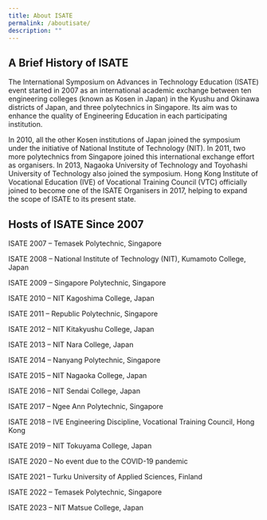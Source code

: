 ```yaml
---
title: About ISATE
permalink: /aboutisate/
description: ""
---
```

A Brief History of ISATE
----------------------

The International Symposium on Advances in Technology Education (ISATE) event started in 2007 as an international academic exchange between ten engineering colleges (known as Kosen in Japan) in the Kyushu and Okinawa districts of Japan, and three polytechnics in Singapore. Its aim was to enhance the quality of Engineering Education in each participating institution.  
  
In 2010, all the other Kosen institutions of Japan joined the symposium under the initiative of National Institute of Technology (NIT). In 2011, two more polytechnics from Singapore joined this international exchange effort as organisers. In 2013, Nagaoka University of Technology and Toyohashi University of Technology also joined the symposium. Hong Kong Institute of Vocational Education (IVE) of Vocational Training Council (VTC) officially joined to become one of the ISATE Organisers in 2017, helping to expand the scope of ISATE to its present state.

Hosts of ISATE Since 2007
-------------------------

ISATE 2007 – Temasek Polytechnic, Singapore  
  
ISATE 2008 – National Institute of Technology (NIT), Kumamoto College, Japan  
  
ISATE 2009 – Singapore Polytechnic, Singapore  
  
ISATE 2010 – NIT Kagoshima College, Japan  
  
ISATE 2011 – Republic Polytechnic, Singapore  
  
ISATE 2012 – NIT Kitakyushu College, Japan  
  
ISATE 2013 – NIT Nara College, Japan  
  
ISATE 2014 – Nanyang Polytechnic, Singapore  
  
ISATE 2015 – NIT Nagaoka College, Japan  
  
ISATE 2016 – NIT Sendai College, Japan  
  
ISATE 2017 – Ngee Ann Polytechnic, Singapore  
  
ISATE 2018 – IVE Engineering Discipline, Vocational Training Council, Hong Kong  
  
ISATE 2019 – NIT Tokuyama College, Japan  
  
ISATE 2020 – No event due to the COVID-19 pandemic  
  
ISATE 2021 – Turku University of Applied Sciences, Finland

ISATE 2022 – Temasek Polytechnic, Singapore

ISATE 2023 – NIT Matsue College, Japan